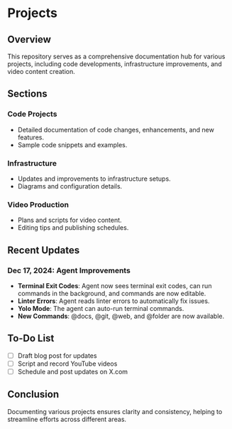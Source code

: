 # Projects

## Overview
This repository serves as a comprehensive documentation hub for various projects, including code developments, infrastructure improvements, and video content creation.

## Sections
### Code Projects
- Detailed documentation of code changes, enhancements, and new features.
- Sample code snippets and examples.

### Infrastructure
- Updates and improvements to infrastructure setups.
- Diagrams and configuration details.

### Video Production
- Plans and scripts for video content.
- Editing tips and publishing schedules.

## Recent Updates
### Dec 17, 2024: Agent Improvements
- **Terminal Exit Codes**: Agent now sees terminal exit codes, can run commands in the background, and commands are now editable.
- **Linter Errors**: Agent reads linter errors to automatically fix issues.
- **Yolo Mode**: The agent can auto-run terminal commands.
- **New Commands**: @docs, @git, @web, and @folder are now available.

## To-Do List
- [ ] Draft blog post for updates
- [ ] Script and record YouTube videos
- [ ] Schedule and post updates on X.com

## Conclusion
Documenting various projects ensures clarity and consistency, helping to streamline efforts across different areas.
